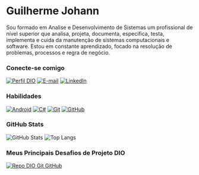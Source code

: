 # Guilherme Johann
Sou formado em Analise e Desenvolvimento de Sistemas um profissional de nível superior que analisa, projeta, documenta, especifica, testa, implementa e cuida da manutenção de sistemas computacionais e software. Estou em constante aprendizado, focado na resolução de problemas, processos e regra de negócio.

### Conecte-se comigo
[![Perfil DIO](https://img.shields.io/badge/-Meu%20Perfil%20na%20DIO-30A3DC?style=for-the-badge)](https://https://web.dio.me/users/guilhermejohann96/)
[![E-mail](https://img.shields.io/badge/-Email-000?style=for-the-badge&logo=microsoft-outlook&logoColor=E94D5F)](mailto:guilhermejohann96@gmail.com)
[![LinkedIn](https://img.shields.io/badge/-LinkedIn-000?style=for-the-badge&logo=linkedin&logoColor=30A3DC)](https://www.linkedin.com/in/guilherme-johann-61b5b1201/)


### Habilidades
[![Android](https://img.shields.io/badge/Android-000?style=for-the-badge&logo=android&logoColor=47ad45)](https://developer.android.com/) 
[![C#](https://img.shields.io/badge/Csharp-000?style=for-the-badge&logo=c&logoColor=35a8b5)](https://learn.microsoft.com/pt-br/dotnet/csharp/) 
[![Git](https://img.shields.io/badge/Git-000?style=for-the-badge&logo=git&logoColor=E94D5F)](https://git-scm.com/doc) 
[![GitHub](https://img.shields.io/badge/GitHub-000?style=for-the-badge&logo=github&logoColor=30A3DC)](https://docs.github.com/)

### GitHub Stats
![GitHub Stats](https://github-readme-stats.vercel.app/api?username=guilhermejohann&theme=transparent&bg_color=000&border_color=30A3DC&show_icons=true&icon_color=30A3DC&title_color=E94D5F&text_color=FFF)
![Top Langs](https://github-readme-stats-git-masterrstaa-rickstaa.vercel.app/api/top-langs/?username=guilhermejohann&layout=compact&bg_color=000&border_color=30A3DC&title_color=E94D5F&text_color=FFF)

### Meus Principais Desafios de Projeto DIO
[![Repo DIO Git GitHub](https://github-readme-stats.vercel.app/api/pin/?username=elidianaandrade&repo=dio-lab-open-source&bg_color=000&border_color=30A3DC&show_icons=true&icon_color=30A3DC&title_color=E94D5F&text_color=FFF)](https://github.com/elidianaandrade/dio-lab-open-source)


